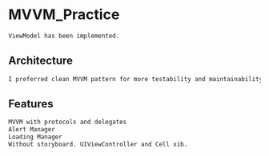 # MVVM_Practice

```html
ViewModel has been implemented.
```

<h2>Architecture</h2>

```html
I preferred clean MVVM pattern for more testability and maintainability.
```

<h2>Features</h2>

```html
MVVM with protocols and delegates
Alert Manager
Loading Manager
Without storyboard. UIViewController and Cell xib.
```




